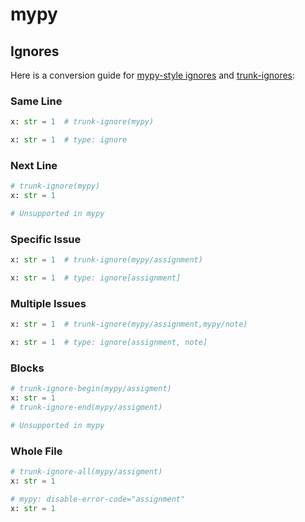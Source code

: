# mypy

## Ignores

Here is a conversion guide for
[mypy-style ignores](https://mypy.readthedocs.io/en/stable/common_issues.html#spurious-errors-and-locally-silencing-the-checker)
and [trunk-ignores](https://docs.trunk.io/code-quality/linters/ignoring-issues-and-files):

### Same Line

```python
x: str = 1  # trunk-ignore(mypy)

x: str = 1  # type: ignore
```

### Next Line

```python
# trunk-ignore(mypy)
x: str = 1

# Unsupported in mypy
```

### Specific Issue

```python
x: str = 1  # trunk-ignore(mypy/assignment)

x: str = 1  # type: ignore[assignment]
```

### Multiple Issues

```python
x: str = 1  # trunk-ignore(mypy/assignment,mypy/note)

x: str = 1  # type: ignore[assignment, note]
```

### Blocks

```python
# trunk-ignore-begin(mypy/assigment)
x: str = 1
# trunk-ignore-end(mypy/assigment)

# Unsupported in mypy
```

### Whole File

```python
# trunk-ignore-all(mypy/assigment)
x: str = 1

# mypy: disable-error-code="assignment"
x: str = 1
```

